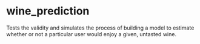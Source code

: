 # wine_prediction
Tests the validity and simulates the process of building a model to estimate whether or not a particular user would enjoy a given, untasted wine.
